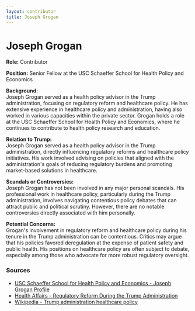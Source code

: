 ```yaml
---
layout: contributor
title: Joseph Grogan
---
```


# Joseph Grogan

**Role:** Contributor

**Position:** Senior Fellow at the USC Schaeffer School for Health Policy and Economics

**Background:**  
Joseph Grogan served as a health policy advisor in the Trump administration, focusing on regulatory reform and healthcare policy. He has extensive experience in healthcare policy and administration, having also worked in various capacities within the private sector. Grogan holds a role at the USC Schaeffer School for Health Policy and Economics, where he continues to contribute to health policy research and education.

**Relation to Trump:**  
Joseph Grogan served as a health policy advisor in the Trump administration, directly influencing regulatory reforms and healthcare policy initiatives. His work involved advising on policies that aligned with the administration's goals of reducing regulatory burdens and promoting market-based solutions in healthcare.

**Scandals or Controversies:**  
Joseph Grogan has not been involved in any major personal scandals. His professional work in healthcare policy, particularly during the Trump administration, involves navigating contentious policy debates that can attract public and political scrutiny. However, there are no notable controversies directly associated with him personally.

**Potential Concerns:**  
Grogan's involvement in regulatory reform and healthcare policy during his tenure in the Trump administration can be contentious. Critics may argue that his policies favored deregulation at the expense of patient safety and public health. His positions on healthcare policy are often subject to debate, especially among those who advocate for more robust regulatory oversight.

### Sources
- [USC Schaeffer School for Health Policy and Economics - Joseph Grogan Profile](https://healthpolicy.usc.edu/author/joseph-grogan/)
- [Health Affairs - Regulatory Reform During the Trump Administration](https://www.healthaffairs.org/content/forefront/trump-administration-regulatory-rebalancing-favors-religious-and-moral-freedom-over)
- [Wikipedia - Trump administration healthcare policy](https://en.wikipedia.org/wiki/Healthcare_reform_in_the_United_States#Trump_administration_efforts)
